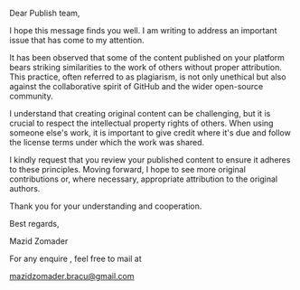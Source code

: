 Dear Publish team,

I hope this message finds you well. I am writing to address an important issue that has come to my attention.

It has been observed that some of the content published on your platform bears striking 
similarities to the work of others without proper attribution. 
This practice, often referred to as plagiarism, is not only unethical
but also against the collaborative spirit of GitHub and the wider open-source community.

I understand that creating original content can be challenging, 
but it is crucial to respect the intellectual property rights of others. 
When using someone else's work, it is important to give credit where it's due 
and follow the license terms under which the work was shared.

I kindly request that you review your published content to ensure it adheres to these principles. 
Moving forward, I hope to see more original contributions or, where necessary, appropriate attribution to the original authors.

Thank you for your understanding and cooperation.

Best regards,

Mazid Zomader

For any enquire , feel free to mail at 

mazidzomader.bracu@gmail.com
